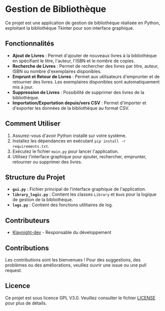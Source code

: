# Gestion de Bibliothèque

Ce projet est une application de gestion de bibliothèque réalisée en Python, exploitant la bibliothèque Tkinter pour son interface graphique.

## Fonctionnalités

- **Ajout de Livres** : Permet d'ajouter de nouveaux livres à la bibliothèque en spécifiant le titre, l'auteur, l'ISBN et le nombre de copies.
- **Recherche de Livres** : Permet de rechercher des livres par titre, auteur, ISBN ou nombre d'exemplaires disponibles.
- **Emprunt et Retour de Livres** : Permet aux utilisateurs d'emprunter et de retourner des livres. Les exemplaires disponibles sont automatiquement mis à jour.
- **Suppression de Livres** : Possibilité de supprimer des livres de la bibliothèque.
- **Importation/Exportation depuis/vers CSV** : Permet d'importer et d'exporter les données de la bibliothèque au format CSV.

## Comment Utiliser

1. Assurez-vous d'avoir Python installé sur votre système.
2. Installez les dépendances en exécutant `pip install -r requirements.txt`.
3. Exécutez le fichier `main.py` pour lancer l'application.
4. Utilisez l'interface graphique pour ajouter, rechercher, emprunter, retourner ou supprimer des livres.

## Structure du Projet

- **`gui.py`** : Fichier principal de l'interface graphique de l'application.
- **`library_logic.py`** : Contient les classes `Library` et `Book` pour la logique de gestion de la bibliothèque.
- **`logs.py`** : Contient des fonctions utilitaires de log.

## Contributeurs

- [Klaynight-dev](https://github.com/klaynight-dev) - Responsable du développement

## Contributions

Les contributions sont les bienvenues ! Pour des suggestions, des problèmes ou des améliorations, veuillez ouvrir une issue ou une pull request.

## Licence

Ce projet est sous licence GPL V3.0. Veuillez consulter le fichier [LICENSE](Licence) pour plus de détails.
